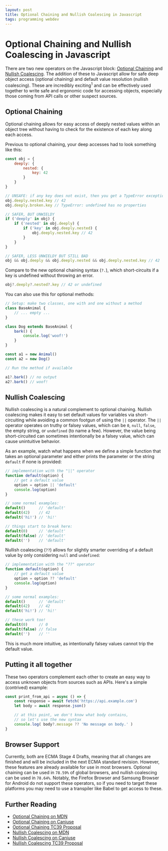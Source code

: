 ```yaml
---
layout: post
title: Optional Chaining and Nullish Coalescing in Javascript
tags: programming webdev 
---
```


# Optional Chaining and Nullish Coalescing in Javascript

There are two new operators on the Javascript block: [Optional Chaining](https://github.com/tc39/proposal-optional-chaining)
and [Nullish Coalescing](https://github.com/tc39/proposal-nullish-coalescing).
The addition of these to Javascript allow for safe deep object access (optional
chaining) and default value resolution (nullish coalescing). These are incredibly
exciting<sup>1</sup> and can be effectively used together to write safe and
ergonomic code for accessing objects, especially those coming from API calls or
other suspect sources.

## Optional Chaining

Optional chaining allows for easy access of deeply nested values within an object
tree without having to check for the existence of each key along each access.

Previous to optional chaining, your deep accesses had to look something like this:

```js
const obj = {
    deeply: {
        nested: {
            key: 42
        }
    }
}

// UNSAFE: if any key does not exist, then you get a TypeError exception
obj.deeply.nested.key // 42
obj.deeply.broken.key // TypeError: undefined has no properties

// SAFER, BUT UNWIELDY
if ('deeply' in obj) {
    if ('nested' in obj.deeply) {
        if ('key' in obj.deeply.nested) {
            obj.deeply.nested.key // 42
        }
    }
}

// SAFER, LESS UNWIELDY BUT STILL BAD
obj && obj.deeply && obj.deeply.nested && obj.deeply.nested.key // 42
```

Compare to the new optional chaining syntax (`?.`), which short-circuits if a key is
undefined without throwing an error.

```js
obj?.deeply?.nested?.key // 42 or undefined
```

You can also use this for optional methods:

```js
// Setup: make two classes, one with and one without a method
class BaseAnimal {
    // ... empty ...
}

class Dog extends BaseAnimal {
    bark() {
        console.log('woof!')
    }
}

const a1 = new Animal()
const a2 = new Dog()

// Run the method if available

a1?.bark() // no output
a2?.bark() // woof!
```

## Nullish Coalescing

Nullish coalescing is a natural complement to optional chaining. Nullish
coalescing makes it easy to set default values for variables via short-circuiting
while avoiding a common footgun of using the `||` operator. The `||` operator
operates on truthy or falsey values, which can be `0`, `null`, `false`, the empty
string, or `undefined` (to name a few). However, the value being short-circuited
can sometimes intentionally be a falsey value, which can cause unintuitive behavior.

As an example, watch what happens when we define a simple function that takes an
optional parameter and either prints the parameter or the string `default` if none
is provided:

```js
// implementation with the "||" operator
function default(option) {
    // get a default value
    option = option || 'default'
    console.log(option)
}

// some normal examples:
default()      // 'default'
default(42)    // 42
default('hi!') // 'hi!'

// things start to break here:
default(0)     // 'default'
default(false) // 'default'
default('')    // 'default'
```

Nullish coalescing (`??`) allows for slightly smarter overriding of a default
value by only considering `null` and `undefined`:

```js
// implementation with the "??" operator
function default(option) {
    // get a default value
    option = option ?? 'default'
    console.log(option)
}

// some normal examples:
default()      // 'default'
default(42)    // 42
default('hi!') // 'hi!'

// these work too!
default(0)     // 0
default(false) // false
default('')    // ''
```

This is much more intuitive, as intentionally falsey values cannot trip the
default value.

## Putting it all together

These two operators complement each other to create an easy way to access unknown
objects from sources such as APIs. Here's a simple (contrived) example:

```js
const print_from_api = async () => {
    const response = await fetch('https://api.example.com')
    let body = await response.json()

    // at this point, we don't know what body contains,
    // so let's use the new syntax
    console.log( body?.message ?? 'No message on body.' )
}
```

## Browser Support

Currently, both are ECMA Stage 4 Drafts, meaning that all changes are finished
and will be included in the next ECMA standard revision. However, these features
are already available for use in most browsers. Optional chaining can be used in
`78.59%` of global browsers, and nullish coalescing can be used in `78.64%`.
Notably, the Firefox Browser and Samsung Browser for Android do not support these
operators, so if you need to target these platforms you may need to use a
transpiler like Babel to get access to these.


## Further Reading

  - [Optional Chaining on MDN](https://developer.mozilla.org/en-US/docs/Web/JavaScript/Reference/Operators/Optional_chaining)
  - [Optional Chaining on Caniuse](https://caniuse.com/#search=optional%20chaining)
  - [Optional Chaining TC39 Proposal](https://github.com/tc39/proposal-optional-chaining)
  - [Nullish Coalescing on MDN](https://developer.mozilla.org/en-US/docs/Web/JavaScript/Reference/Operators/Nullish_coalescing_operator)
  - [Nullish Coalescing on Caniuse](https://caniuse.com/#search=nullish%20coalescing)
  - [Nullish Coalescing TC39 Proposal](https://github.com/tc39/proposal-nullish-coalescing)

